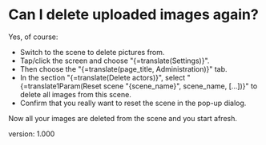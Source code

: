 # Can I delete uploaded images again?

Yes, of course:

* Switch to the scene to delete pictures from.
* Tap/click the screen and choose "{=translate(Settings)}".
* Then choose the "{=translate(page_title, Administration)}" tab.
* In the section "{=translate(Delete actors)}", select "{=translate1Param(Reset scene "{scene_name}", scene_name, […])}" to delete all images from this scene.
* Confirm that you really want to reset the scene in the pop-up dialog.

Now all your images are deleted from the scene and you start afresh.

version: 1.000
